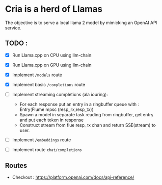 # Cria is a herd of Llamas

The objective is to serve a local llama 2 model by mimicking an OpenAI API service.

## TODO :

- [x] Run Llama.cpp on CPU using llm-chain
- [x] Run Llama.cpp on GPU using llm-chain
- [x] Implement `/models` route
- [x] Implement basic `/completions` route
- [ ] Implement streaming completions (ala iouring):

  - For each response put an entry in a ringbuffer queue with : Entry(Flume mpsc (resp_rx,resp_tx))
  - Spawn a model in separate task reading from ringbuffer, get entry and put each token in response
  - Construct stream from flue resp_rx chan and return SSE(stream) to user.

- [ ] Implement `/embeddings` route
- [ ] Implement route `chat/completions`

## Routes

- Checkout : https://platform.openai.com/docs/api-reference/
